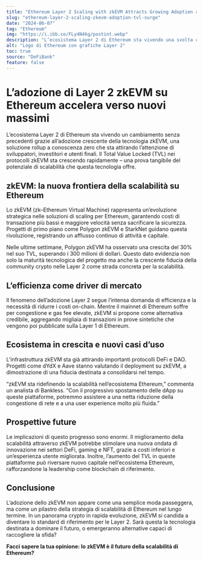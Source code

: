```yaml
---
title: "Ethereum Layer 2 Scaling with zkEVM Attracts Growing Adoption and TVL Surge"
slug: "ethereum-layer-2-scaling-zkevm-adoption-tvl-surge"
date: "2024-06-07"
tag: "Ethereum"
img: "https://i.ibb.co/FLy4N4kg/postint.webp"
description: "L’ecosistema Layer 2 di Ethereum sta vivendo una svolta con l’adozione crescente delle soluzioni zkEVM e il rapido incremento del TVL."
alt: "Logo di Ethereum con grafiche Layer 2"
toc: true
source: "DeFiBank"
feature: false
---
```


# L’adozione di Layer 2 zkEVM su Ethereum accelera verso nuovi massimi

L’ecosistema Layer 2 di Ethereum sta vivendo un cambiamento senza precedenti grazie all’adozione crescente della tecnologia zkEVM, una soluzione rollup a conoscenza zero che sta attirando l’attenzione di sviluppatori, investitori e utenti finali. Il Total Value Locked (TVL) nei protocolli zkEVM sta crescendo rapidamente – una prova tangibile del potenziale di scalabilità che questa tecnologia offre.

## zkEVM: la nuova frontiera della scalabilità su Ethereum

Lo zkEVM (zk–Ethereum Virtual Machine) rappresenta un’evoluzione strategica nelle soluzioni di scaling per Ethereum, garantendo costi di transazione più bassi e maggiore velocità senza sacrificare la sicurezza. Progetti di primo piano come Polygon zkEVM e StarkNet guidano questa rivoluzione, registrando un afflusso continuo di attività e capitale.

Nelle ultime settimane, Polygon zkEVM ha osservato una crescita del 30% nel suo TVL, superando i 300 milioni di dollari. Questo dato evidenzia non solo la maturità tecnologica del progetto ma anche la crescente fiducia della community crypto nelle Layer 2 come strada concreta per la scalabilità.

## L’efficienza come driver di mercato

Il fenomeno dell’adozione Layer 2 segue l’intensa domanda di efficienza e la necessità di ridurre i costi on-chain. Mentre il mainnet di Ethereum soffre per congestione e gas fee elevate, zkEVM si propone come alternativa credibile, aggregando migliaia di transazioni in prove sintetiche che vengono poi pubblicate sulla Layer 1 di Ethereum.

## Ecosistema in crescita e nuovi casi d’uso

L’infrastruttura zkEVM sta già attirando importanti protocolli DeFi e DAO. Progetti come dYdX e Aave stanno valutando il deployment su zkEVM, a dimostrazione di una fiducia destinata a consolidarsi nel tempo.

“zkEVM sta ridefinendo la scalabilità nell’ecosistema Ethereum,” commenta un analista di Bankless. “Con il progressivo spostamento delle dApp su queste piattaforme, potremmo assistere a una netta riduzione della congestione di rete e a una user experience molto più fluida.”

## Prospettive future

Le implicazioni di questo progresso sono enormi. Il miglioramento della scalabilità attraverso zkEVM potrebbe stimolare una nuova ondata di innovazione nei settori DeFi, gaming e NFT, grazie a costi inferiori e un’esperienza utente migliorata. Inoltre, l’aumento del TVL in queste piattaforme può riversare nuovo capitale nell’ecosistema Ethereum, rafforzandone la leadership come blockchain di riferimento.

## Conclusione

L’adozione dello zkEVM non appare come una semplice moda passeggera, ma come un pilastro della strategia di scalabilità di Ethereum nel lungo termine. In un panorama crypto in rapida evoluzione, zkEVM si candida a diventare lo standard di riferimento per le Layer 2. Sarà questa la tecnologia destinata a dominare il futuro, o emergeranno alternative capaci di raccogliere la sfida?

**Facci sapere la tua opinione: lo zkEVM è il futuro della scalabilità di Ethereum?**